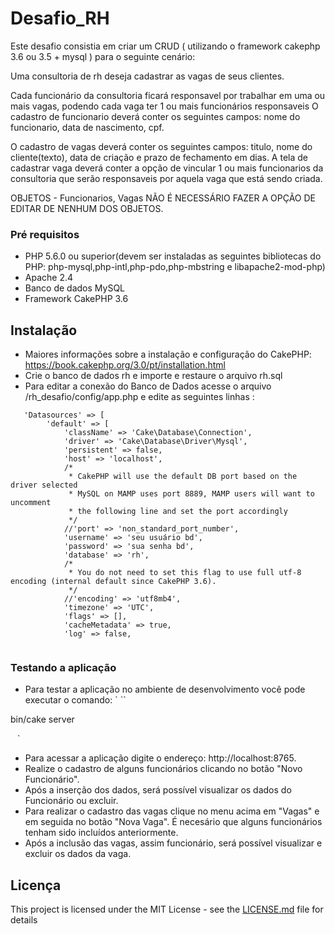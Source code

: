 # Desafio_RH
Este desafio consistia em criar um CRUD ( utilizando o framework cakephp 3.6 ou 3.5 + mysql ) para o seguinte cenário:

Uma consultoria de rh deseja cadastrar as vagas de seus clientes.

Cada funcionário da consultoria ficará responsavel por trabalhar em uma ou mais vagas, 
podendo cada vaga ter 1 ou mais funcionários responsaveis
O cadastro de funcionario deverá conter os seguintes campos: nome do funcionario, data de nascimento, cpf.

O cadastro de vagas deverá conter os seguintes campos: titulo, nome do cliente(texto), data de criação e prazo de fechamento em dias.
A tela de cadastrar vaga deverá conter a opção de vincular 1 ou mais funcionarios da consultoria que serão responsaveis por aquela vaga que
está sendo criada.

OBJETOS - Funcionarios, Vagas
NÃO É NECESSÁRIO FAZER A OPÇÃO DE EDITAR DE NENHUM DOS OBJETOS.

### Pré requisitos

* PHP 5.6.0 ou superior(devem ser instaladas as seguintes bibliotecas do PHP: php-mysql,php-intl,php-pdo,php-mbstring e libapache2-mod-php)
* Apache 2.4
* Banco de dados MySQL
* Framework CakePHP 3.6

## Instalação

  * Maiores informações sobre a instalação e configuração do CakePHP: https://book.cakephp.org/3.0/pt/installation.html   
  *  Crie o banco de dados rh e importe e restaure o arquivo rh.sql
  * Para editar a conexão do Banco de Dados acesse o arquivo /rh_desafio/config/app.php e
    edite as seguintes linhas :     

```
   'Datasources' => [
        'default' => [
            'className' => 'Cake\Database\Connection',
            'driver' => 'Cake\Database\Driver\Mysql',
            'persistent' => false,
            'host' => 'localhost',
            /*
             * CakePHP will use the default DB port based on the driver selected
             * MySQL on MAMP uses port 8889, MAMP users will want to uncomment
             * the following line and set the port accordingly
             */
            //'port' => 'non_standard_port_number',
            'username' => 'seu usuário bd',
            'password' => 'sua senha bd',
            'database' => 'rh',
            /*
             * You do not need to set this flag to use full utf-8 encoding (internal default since CakePHP 3.6).
             */
            //'encoding' => 'utf8mb4',
            'timezone' => 'UTC',
            'flags' => [],
            'cacheMetadata' => true,
            'log' => false,


```
### Testando a aplicação
 * Para testar a aplicação no ambiente de desenvolvimento você pode executar o comando:
 ` ``
 
 bin/cake server
 
 ` ` ` 
 
 * Para acessar a aplicação digite o endereço: http://localhost:8765.
 * Realize o cadastro de alguns funcionários clicando no botão "Novo Funcionário".
 * Após a inserção dos dados, será possível visualizar os dados do Funcionário ou excluir.
 * Para realizar o cadastro das vagas clique no menu acima em "Vagas" e em seguida no botão "Nova Vaga". É necesário que alguns funcionários tenham sido incluídos anteriormente.
 * Após a inclusão das vagas, assim funcionário, será possível visualizar e excluir os dados da vaga.  
 
 ## Licença

This project is licensed under the MIT License - see the [LICENSE.md](LICENSE.md) file for details
